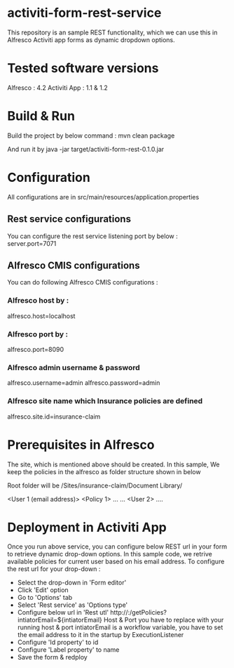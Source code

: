 # activiti-form-rest-service
This repository is an sample REST functionality, which we can use this in Alfresco Activiti app forms as dynamic dropdown options.

# Tested software versions
Alfresco : 4.2
Activiti App : 1.1 & 1.2

# Build & Run
Build the project by below command :
mvn clean package

And run it by
java -jar target/activiti-form-rest-0.1.0.jar

# Configuration
All configurations are in src/main/resources/application.properties

## Rest service configurations
You can configure the rest service listening port by below :
server.port=7071

## Alfresco CMIS configurations
You can do following Alfresco CMIS configurations :

### Alfresco host by :
alfresco.host=localhost

### Alfresco port by :
alfresco.port=8090

### Alfresco admin username & password
alfresco.username=admin
alfresco.password=admin

### Alfresco site name which Insurance policies are defined
alfresco.site.id=insurance-claim

# Prerequisites in Alfresco
The site, which is mentioned above should be created.
In this sample, We keep the policies in the alfresco as folder structure shown in below

Root folder will be /Sites/insurance-claim/Document Library/

<User 1 (email address)>
	<Policy 1>
		<Claim1>
		<Claim2>
		...
	<Policy2>
	...
<User 2>
....

# Deployment in Activiti App
Once you run above service, you can configure below REST url in your form to retrieve dynamic drop-down options.
In this sample code, we retrive available policies for current user based on his email address.
To configure the rest url for your drop-down :
- Select the drop-down in 'Form editor'
- Click 'Edit' option
- Go to 'Options' tab
- Select 'Rest service' as 'Options type'
- Configure below url in 'Rest utl'
	http://<Host>:<Port>/getPolicies?intiatorEmail=${intiatorEmail}
	Host & Port you have to replace with your running host & port
	intiatorEmail is a workflow variable, you have to set the email address to it in the startup by ExecutionListener
- Configure 'Id property'  to id
- Configure 'Label property' to name
- Save the form & redploy
